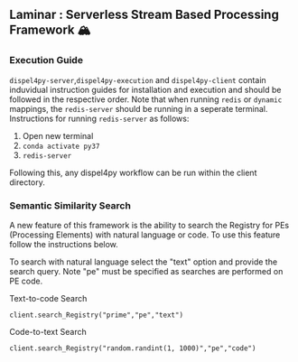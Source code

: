 ## Laminar : Serverless Stream Based Processing Framework 🏔️

### Execution Guide 

`dispel4py-server`,`dispel4py-execution` and `dispel4py-client` contain induvidual instruction guides for installation and execution and should be followed in the respective order. Note that when running `redis` or `dynamic` mappings, the `redis-server` should be running in a seperate terminal. Instructions for running `redis-server` as follows:

1. Open new terminal 
2. `conda activate py37`
3. `redis-server`

Following this, any dispel4py workflow can be run within the client directory. 


### Semantic Similarity Search 

A new feature of this framework is the ability to search the Registry for PEs (Processing Elements) with natural language or code. To use this feature follow the instructions below. 

To search with natural language select the "text" option and provide the search query. Note "pe" must be specified as searches are performed on PE code. 

Text-to-code Search
```
client.search_Registry("prime","pe","text")
```

Code-to-text Search
```
client.search_Registry("random.randint(1, 1000)","pe","code")
```
